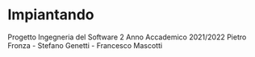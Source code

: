 # Impiantando
Progetto Ingegneria del Software 2 Anno Accademico 2021/2022 Pietro Fronza - Stefano Genetti - Francesco Mascotti

